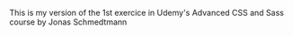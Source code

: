 This is my version of the 1st exercice in Udemy's Advanced CSS and Sass course by Jonas Schmedtmann
